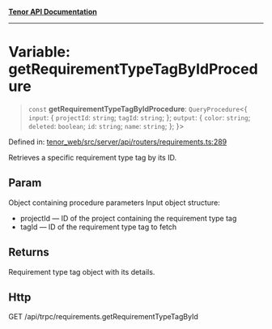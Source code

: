 [**Tenor API Documentation**](../../README.md)

***

# Variable: getRequirementTypeTagByIdProcedure

> `const` **getRequirementTypeTagByIdProcedure**: `QueryProcedure`\<\{ `input`: \{ `projectId`: `string`; `tagId`: `string`; \}; `output`: \{ `color`: `string`; `deleted`: `boolean`; `id`: `string`; `name`: `string`; \}; \}\>

Defined in: [tenor\_web/src/server/api/routers/requirements.ts:289](https://github.com/Apantli/Tenor/blob/551fcec623199ab0ac9668d926e7d67c9012d18e/tenor_web/src/server/api/routers/requirements.ts#L289)

Retrieves a specific requirement type tag by its ID.

## Param

Object containing procedure parameters
Input object structure:
- projectId — ID of the project containing the requirement type tag
- tagId — ID of the requirement type tag to fetch

## Returns

Requirement type tag object with its details.

## Http

GET /api/trpc/requirements.getRequirementTypeTagById
